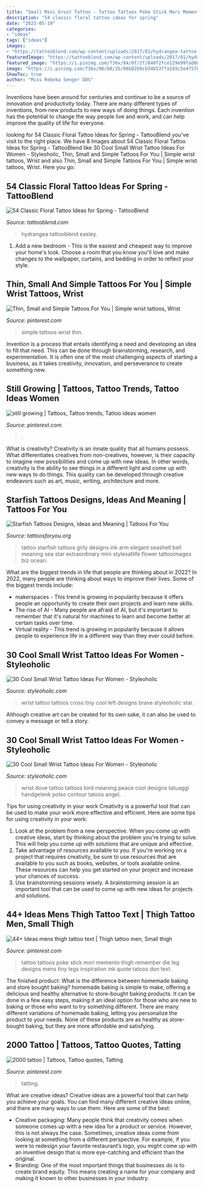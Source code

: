 ```yaml
---
title: "Small Mini Groot Tattoo - Tattoo Tattoos Poke Stick Mori Memento Thigh Remember Die Leg Designs Mens Tiny Legs Inspiration Ink Quote Tatoos Don Text"
description: "54 classic floral tattoo ideas for spring"
date: "2023-05-19"
categories:
- "ideas"
tags: ["ideas"]
images:
- "https://tattooblend.com/wp-content/uploads/2017/01/hydrangea-tattoo.jpg"
featuredImage: "https://tattooblend.com/wp-content/uploads/2017/01/hydrangea-tattoo.jpg"
featured_image: "https://i.pinimg.com/736x/84/0f/2f/840f2fce129e99fad082c49933636358.jpg"
image: "https://i.pinimg.com/736x/06/b0/2b/06b02b9cb34b53ffa193c5e47578b24d.jpg"
ShowToc: true
author: "Miss Rebeka Senger DDS"
---
```



Inventions have been around for centuries and continue to be a source of innovation and productivity today. There are many different types of inventions, from new products to new ways of doing things. Each invention has the potential to change the way people live and work, and can help improve the quality of life for everyone.

	

		
looking for 54 Classic Floral Tattoo Ideas for Spring - TattooBlend you've visit to the right place. We have 8 Images about 54 Classic Floral Tattoo Ideas for Spring - TattooBlend like 30 Cool Small Wrist Tattoo Ideas For Women - Styleoholic, Thin, Small and Simple Tattoos For You | Simple wrist tattoos, Wrist and also Thin, Small and Simple Tattoos For You | Simple wrist tattoos, Wrist. Here you go:
		
    
## 54 Classic Floral Tattoo Ideas For Spring - TattooBlend

<img loading=lazy src="https://tattooblend.com/wp-content/uploads/2017/01/hydrangea-tattoo.jpg" onerror="this.onerror=null;this.src='https://tse1.mm.bing.net/th?id=OIP.6JuCMdG2yRQYljBgMJh5oQHaHY&amp;pid=15.1';" alt="54 Classic Floral Tattoo Ideas for Spring - TattooBlend">

_Source: tattooblend.com_

>hydrangea tattooblend easley. 

	

1. Add a new bedroom - This is the easiest and cheapest way to improve your home's look. Choose a room that you know you'll love and make changes to the wallpaper, curtains, and bedding in order to reflect your style.

    
## Thin, Small And Simple Tattoos For You | Simple Wrist Tattoos, Wrist

<img loading=lazy src="https://i.pinimg.com/736x/63/95/bc/6395bcbce24699e6dceccdbfd2dfb787.jpg" onerror="this.onerror=null;this.src='https://tse4.mm.bing.net/th?id=OIP.v6jeTC-AqynwVxKb2lUYDwHaLS&amp;pid=15.1';" alt="Thin, Small and Simple Tattoos For You | Simple wrist tattoos, Wrist">

_Source: pinterest.com_

>simple tattoos wrist thin. 

	

Invention is a process that entails identifying a need and developing an idea to fill that need. This can be done through brainstorming, research, and experimentation. It is often one of the most challenging aspects of starting a business, as it takes creativity, innovation, and perseverance to create something new.

    
## Still Growing | Tattoos, Tattoo Trends, Tattoo Ideas Women

<img loading=lazy src="https://i.pinimg.com/736x/06/b0/2b/06b02b9cb34b53ffa193c5e47578b24d.jpg" onerror="this.onerror=null;this.src='https://tse3.mm.bing.net/th?id=OIP.0O1jGAdWu9I-bzo3XGv-wgHaJ4&amp;pid=15.1';" alt="still growing | Tattoos, Tattoo trends, Tattoo ideas women">

_Source: pinterest.com_

>. 

	

What is creativity?
Creativity is an innate quality that all humans possess. What differentiates creatives from non-creatives, however, is their capacity to imagine new possibilities and come up with new ideas. In other words, creativity is the ability to see things in a different light and come up with new ways to do things. This quality can be developed through creative endeavors such as art, music, writing, architecture and more.

    
## Starfish Tattoos Designs, Ideas And Meaning | Tattoos For You

<img loading=lazy src="https://www.tattoosforyou.org/wp-content/uploads/2016/03/Starfish-Tattoo-Black.jpg" onerror="this.onerror=null;this.src='https://tse3.mm.bing.net/th?id=OIP.q3o6VM6attXec-r6GyDvfwHaJ4&amp;pid=15.1';" alt="Starfish Tattoos Designs, Ideas and Meaning | Tattoos For You">

_Source: tattoosforyou.org_

>tattoo starfish tattoos girly designs ink arm elegant seashell bell meaning sea star extraordinary mini stylesatlife flower tattooimages biz ocean. 

	

What are the biggest trends in life that people are thinking about in 2022?
In 2022, many people are thinking about ways to improve their lives. Some of the biggest trends include: 
- makerspaces - This trend is growing in popularity because it offers people an opportunity to create their own projects and learn new skills. 
- The rise of AI - Many people are afraid of AI, but it's important to remember that it's natural for machines to learn and become better at certain tasks over time. 
- Virtual reality - This trend is growing in popularity because it allows people to experience life in a different way than they ever could before.

    
## 30 Cool Small Wrist Tattoo Ideas For Women - Styleoholic

<img loading=lazy src="https://i.styleoholic.com/2016/12/Tiny-cross-on-the-left-wrist.jpg" onerror="this.onerror=null;this.src='https://tse2.mm.bing.net/th?id=OIP.fFo7i4zzJwjJ5mXKpio2xwHaJ4&amp;pid=15.1';" alt="30 Cool Small Wrist Tattoo Ideas For Women - Styleoholic">

_Source: styleoholic.com_

>wrist tattoo tattoos cross tiny cool left designs brave styleoholic star. 

	

Although creative art can be created for its own sake, it can also be used to convey a message or tell a story.

    
## 30 Cool Small Wrist Tattoo Ideas For Women - Styleoholic

<img loading=lazy src="https://i.styleoholic.com/2016/12/Black-contour-bird-tattoo.jpg" onerror="this.onerror=null;this.src='https://tse3.mm.bing.net/th?id=OIP.oGgQXOLwgdlq_LxSVTnvtgHaJ4&amp;pid=15.1';" alt="30 Cool Small Wrist Tattoo Ideas For Women - Styleoholic">

_Source: styleoholic.com_

>wrist dove tattoo tattoos bird meaning peace cool designs tatuaggi handgelenk polso contour tatoos angel. 

	

Tips for using creativity in your work
Creativity is a powerful tool that can be used to make your work more effective and efficient. Here are some tips for using creativity in your work:
1. Look at the problem from a new perspective. When you come up with creative ideas, start by thinking about the problem you're trying to solve. This will help you come up with solutions that are unique and effective.
2. Take advantage of resources available to you. If you're working on a project that requires creativity, be sure to use resources that are available to you such as books, websites, or tools available online. These resources can help you get started on your project and increase your chances of success.
3. Use brainstorming sessions wisely. A brainstorming session is an important tool that can be used to come up with new ideas for projects and solutions.

    
## 44+ Ideas Mens Thigh Tattoo Text | Thigh Tattoo Men, Small Thigh

<img loading=lazy src="https://i.pinimg.com/736x/84/0f/2f/840f2fce129e99fad082c49933636358.jpg" onerror="this.onerror=null;this.src='https://tse4.mm.bing.net/th?id=OIP.vrjblOocvoaf4KSWc6BwIgAAAA&amp;pid=15.1';" alt="44+ Ideas mens thigh tattoo text | Thigh tattoo men, Small thigh">

_Source: pinterest.com_

>tattoo tattoos poke stick mori memento thigh remember die leg designs mens tiny legs inspiration ink quote tatoos don text. 

	

The finished product: What is the difference between homemade baking and store bought baking?
homemade baking is simple to make, offering a delicious and healthy alternative to store-bought baking products. It can be done in a few easy steps, making it an ideal option for those who are new to baking or those who want to try something different. There are many different variations of homemade baking, letting you personalize the product to your needs. None of these products are as healthy as store-bought baking, but they are more affordable and satisfying.

    
## 2000 Tattoo | Tattoos, Tattoo Quotes, Tatting

<img loading=lazy src="https://i.pinimg.com/736x/5b/fb/8d/5bfb8d17b53a02380c80e0633465c7f7.jpg" onerror="this.onerror=null;this.src='https://tse4.mm.bing.net/th?id=OIP.BDu-aFJjdsCAiQlm-xPYUgHaOs&amp;pid=15.1';" alt="2000 tattoo | Tattoos, Tattoo quotes, Tatting">

_Source: pinterest.com_

>tatting. 

	

What are creative ideas?
Creative ideas are a powerful tool that can help you achieve your goals. You can find many different creative ideas online, and there are many ways to use them. Here are some of the best:  
- Creative packaging: Many people think that creativity comes when someone comes up with a new idea for a product or service. However, this is not always the case. Sometimes, creative ideas come from looking at something from a different perspective. For example, if you were to redesign your favorite restaurant’s logo, you might come up with an inventive design that is more eye-catching and efficient than the original. 
- Branding: One of the most important things that businesses do is to create brand equity. This means creating a name for your company and making it known to other businesses in your industry.

